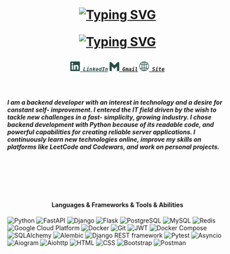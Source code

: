 <h1 align="center" dir="auto"> 
<a href="https://git.io/typing-svg"><img src="https://readme-typing-svg.herokuapp.com?font=Bungee&size=60&pause=1000&color=284D48&repeat=false&width=565&height=89&lines=Nastya+Zhartun" alt="Typing SVG" /></a>

<a href="https://git.io/typing-svg"><img src="https://readme-typing-svg.herokuapp.com?font=Open+Sans&weight=700&size=44&pause=1000&color=284D48&height=75&lines=Python+Developer" alt="Typing SVG" /></a>
</h1>




<h5 align="center" class="heading-element" dir="auto">
  <code><a href="https://www.linkedin.com/in/anastasia-zhartun" style="color: #284D48FF;"title="LinkedIn Profile" rel="nofollow"><img width="22" src="https://raw.githubusercontent.com/zenastyaz/an_/2cd7e3f873438b08943b34aed3302f7b8a14abaa/logo/linkedin-icon.svg"/> LinkedIn</a></code>
  <code><a href="https://zhartyn.nastya@gmail.com" title="HackerRank Profile" rel="nofollow"><img width="22" src="https://raw.githubusercontent.com/zenastyaz/an_/2436ad9f2597f1c58f9fba7c6d93a46f68818299/logo/gmail.svg" style="max-width: 100%;"> Gmail</a></code>
  <code><a href="" title="Stack Overflow Profile" rel="nofollow"><img width="22" src="https://raw.githubusercontent.com/zenastyaz/an_/6c2b996e894f44ce14f5d044d193a3a98b96a60d/logo/13050645.svg" style="max-width: 100%;"> Site</a></code>
</h5>
<br>

 <h5> 
 I am a backend developer with an interest in technology and a desire for constant self- improvement. I entered the IT field driven by the wish to tackle new challenges in a fast- simplicity, growing industry. I chose backend development with Python because of its readable code, and powerful capabilities for creating reliable server applications. I continuously learn new technologies online, improve my skills on platforms like LeetCode and Codewars, and work on personal projects. 
 </h5>
 <br>
<h1 align="center" dir="auto"> </h1>
<br>

 <h4 align="center"> Languages & Frameworks & Tools & Abilities </h4>

<p>
    <img src="https://img.shields.io/badge/Python-blue?style=flat-square&logo=python&logoColor=%20white&labelColor=blue" alt="Python"/>
    <img src="https://img.shields.io/badge/FastAPI-turquoise?style=flat-square&logo=FastAPI&logoColor=%20white&labelColor=turquoise" alt="FastAPI"/>
    <img src="https://img.shields.io/badge/Django-seagreen?style=flat-square&logo=django&logoColor=%20white&labelColor=seagreen" alt="Django"/>
    <img src="https://img.shields.io/badge/Flask-%2389CFF0?style=flat-square&logo=Flask&logoColor=white&labelColor=Flask" alt="Flask"/>
    <img src="https://img.shields.io/badge/PostgreSQL-%234169E1?style=flat-square&logo=PostgreSQL&logoColor=white" alt="PostgreSQL"/>
    <img src="https://img.shields.io/badge/MySQL-%23008B8B?style=flat-square&logo=MySQL&logoColor=white" alt="MySQL"/>
    <img src="https://img.shields.io/badge/Redis-%238B0000?style=flat-square&logo=Redis&logoColor=white" alt="Redis"/>
    <img src="https://img.shields.io/badge/Google%20Cloud%20Platform-%231E90FF?style=flat-square&logo=Google%20Cloud&logoColor=white" alt="Google Cloud Platform"/>
    <img src="https://img.shields.io/badge/Docker-%2300BFFF?style=flat-square&logo=Docker&logoColor=white" alt="Docker"/>
    <img src="https://img.shields.io/badge/Git-%23FF7F50?style=flat-square&logo=Git&logoColor=white" alt="Git"/>
    <img src="https://img.shields.io/badge/JWT-%23725e82?style=flat-square&logo=jsonwebtokens&logoColor=white&link=aHR0cHM6Ly9pY29ucy52ZXJ5aWNvbi5jb20vcG5nL28vbWlzY2VsbGFuZW91cy9zdHJlYW1saW5lL2RhdGFiYXNlLTM5LnBuZw%3D%3D" alt="JWT"/>
    <img src="https://img.shields.io/badge/Docker%20Compose-%232271B3?style=flat-square&logo=Docker&logoColor=white" alt="Docker Compose"/>
    <img src="https://img.shields.io/badge/SQLAlchemy-%23556B2F?style=flat-square&logo=SQLAlchemy&logoColor=white" alt="SQLAlchemy"/>
    <img src="https://img.shields.io/badge/Alembic-%23808080?style=flat-square&logo=adminer&logoColor=white&link=aHR0cHM6Ly9pY29ucy52ZXJ5aWNvbi5jb20vcG5nL28vbWlzY2VsbGFuZW91cy9zdHJlYW1saW5lL2RhdGFiYXNlLTM5LnBuZw%3D%3D" alt="Alembic"/>
    <img src="https://img.shields.io/badge/Django%20REST%20framework-%23CD5C5C?style=flat-square&logo=Django&logoColor=white" alt="Django REST framework"/>
    <img src="https://img.shields.io/badge/Pytest-%236495ED?style=flat-square&logo=Pytest&logoColor=white" alt="Pytest"/>
    <img src="https://img.shields.io/badge/Asyncio-%23191970?style=flat-square&logo=Academia&logoColor=white" alt="Asyncio"/>
    <img src="https://img.shields.io/badge/Aiogram-%237B68EE?style=flat-square&logo=Academia&logoColor=white" alt="Aiogram"/>
    <img src="https://img.shields.io/badge/Aiohttp-%234682B4?style=flat-square&logo=Aiohttp&logoColor=white" alt="Aiohttp"/>
    <img src="https://img.shields.io/badge/HTML-%23D2691E?style=flat-square&logo=HTML5&logoColor=white" alt="HTML"/>
    <img src="https://img.shields.io/badge/CSS-%236495ED?style=flat-square&logo=CSS3&logoColor=white" alt="CSS"/>
    <img src="https://img.shields.io/badge/Bootstrap-%238A2BE2?style=flat-square&logo=Bootstrap&logoColor=white" alt="Bootstrap"/>
    <img src="https://img.shields.io/badge/Postman-%23ff8014?style=flat-square&logo=Postman&logoColor=white" alt="Postman"/>
</p>
